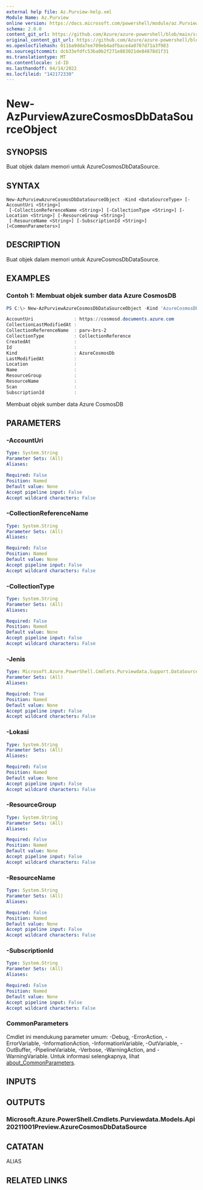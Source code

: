 ```yaml
---
external help file: Az.Purview-help.xml
Module Name: Az.Purview
online version: https://docs.microsoft.com/powershell/module/az.Purview/new-AzPurviewAzureCosmosDbDataSourceObject
schema: 2.0.0
content_git_url: https://github.com/Azure/azure-powershell/blob/main/src/Purview/Purview/help/New-AzPurviewAzureCosmosDbDataSourceObject.md
original_content_git_url: https://github.com/Azure/azure-powershell/blob/main/src/Purview/Purview/help/New-AzPurviewAzureCosmosDbDataSourceObject.md
ms.openlocfilehash: 011ba9dda7ee709eb4adfbace4a0707d71a3f983
ms.sourcegitcommit: dcb33efdfc53ba0b2f271e883021de84878d1f31
ms.translationtype: MT
ms.contentlocale: id-ID
ms.lasthandoff: 04/14/2022
ms.locfileid: "142172330"
---
```

# New-AzPurviewAzureCosmosDbDataSourceObject

## SYNOPSIS
Buat objek dalam memori untuk AzureCosmosDbDataSource.

## SYNTAX

```
New-AzPurviewAzureCosmosDbDataSourceObject -Kind <DataSourceType> [-AccountUri <String>]
 [-CollectionReferenceName <String>] [-CollectionType <String>] [-Location <String>] [-ResourceGroup <String>]
 [-ResourceName <String>] [-SubscriptionId <String>] [<CommonParameters>]
```

## DESCRIPTION
Buat objek dalam memori untuk AzureCosmosDbDataSource.

## EXAMPLES

### Contoh 1: Membuat objek sumber data Azure CosmosDB
```powershell
PS C:\> New-AzPurviewAzureCosmosDbDataSourceObject -Kind 'AzureCosmosDb' -CollectionReferenceName 'parv-brs-2' -CollectionType 'CollectionReference' -AccountUri 'https://cosmosd.documents.azure.com'

AccountUri               : https://cosmosd.documents.azure.com
CollectionLastModifiedAt :
CollectionReferenceName  : parv-brs-2
CollectionType           : CollectionReference
CreatedAt                :
Id                       :
Kind                     : AzureCosmosDb
LastModifiedAt           :
Location                 :
Name                     :
ResourceGroup            :
ResourceName             :
Scan                     :
SubscriptionId           :
```

Membuat objek sumber data Azure CosmosDB

## PARAMETERS

### -AccountUri

```yaml
Type: System.String
Parameter Sets: (All)
Aliases:

Required: False
Position: Named
Default value: None
Accept pipeline input: False
Accept wildcard characters: False
```

### -CollectionReferenceName

```yaml
Type: System.String
Parameter Sets: (All)
Aliases:

Required: False
Position: Named
Default value: None
Accept pipeline input: False
Accept wildcard characters: False
```

### -CollectionType

```yaml
Type: System.String
Parameter Sets: (All)
Aliases:

Required: False
Position: Named
Default value: None
Accept pipeline input: False
Accept wildcard characters: False
```

### -Jenis

```yaml
Type: Microsoft.Azure.PowerShell.Cmdlets.Purviewdata.Support.DataSourceType
Parameter Sets: (All)
Aliases:

Required: True
Position: Named
Default value: None
Accept pipeline input: False
Accept wildcard characters: False
```

### -Lokasi

```yaml
Type: System.String
Parameter Sets: (All)
Aliases:

Required: False
Position: Named
Default value: None
Accept pipeline input: False
Accept wildcard characters: False
```

### -ResourceGroup

```yaml
Type: System.String
Parameter Sets: (All)
Aliases:

Required: False
Position: Named
Default value: None
Accept pipeline input: False
Accept wildcard characters: False
```

### -ResourceName

```yaml
Type: System.String
Parameter Sets: (All)
Aliases:

Required: False
Position: Named
Default value: None
Accept pipeline input: False
Accept wildcard characters: False
```

### -SubscriptionId

```yaml
Type: System.String
Parameter Sets: (All)
Aliases:

Required: False
Position: Named
Default value: None
Accept pipeline input: False
Accept wildcard characters: False
```

### CommonParameters
Cmdlet ini mendukung parameter umum: -Debug, -ErrorAction, -ErrorVariable, -InformationAction, -InformationVariable, -OutVariable, -OutBuffer, -PipelineVariable, -Verbose, -WarningAction, and -WarningVariable. Untuk informasi selengkapnya, lihat [about_CommonParameters](http://go.microsoft.com/fwlink/?LinkID=113216).

## INPUTS

## OUTPUTS

### Microsoft.Azure.PowerShell.Cmdlets.Purviewdata.Models.Api20211001Preview.AzureCosmosDbDataSource

## CATATAN

ALIAS

## RELATED LINKS
